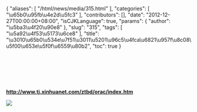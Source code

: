 {
    "aliases": [
        "/html/news/media/315.html"
    ],
    "categories": [
        "\u65b0\u95fb\u4e2d\u5fc3"
    ],
    "contributors": [],
    "date": "2012-12-27T00:00:00+08:00",
    "isCJKLanguage": true,
    "params": {
        "author": "\u5ba3\u4f20\u90e8"
    },
    "slug": "315",
    "tags": [
        "\u5a92\u4f53\u5173\u6ce8"
    ],
    "title": "\u3010\u65b0\u534e\u7f51\u3011\u5201\u96c5\u4fca\u6821\u957f\u8c08\u5f00\u653e\u5f0f\u6559\u80b2",
    "toc": true
}

  




  




  




**<http://www.tj.xinhuanet.com/ztbd/orac/index.htm>**




**![](https://cdn.tfls.online/mirror/full/d7adf568bef44061eeb03f5cc09c0538f6653201.jpg)**




  


